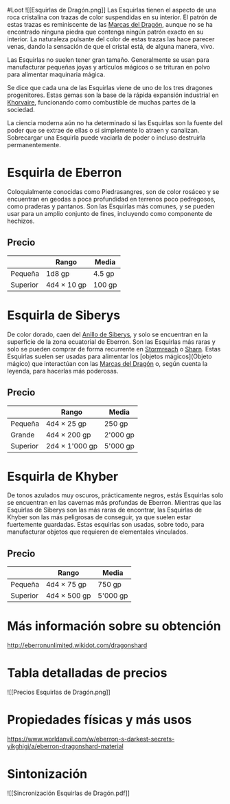 #Loot
![[Esquirlas de Dragón.png]]
Las Esquirlas tienen el aspecto de una roca cristalina con trazas de color suspendidas en su interior. El patrón de estas trazas es reminiscente de las [Marcas del Dragón](Marca_del_Dragón), aunque no se ha encontrado ninguna piedra que contenga ningún patrón exacto en su interior. La naturaleza pulsante del color de estas trazas las hace parecer venas, dando la sensación de que el cristal está, de alguna manera, vivo. 

Las Esquirlas no suelen tener gran tamaño. Generalmente se usan para manufacturar pequeñas joyas y artículos mágicos o se trituran en polvo para alimentar maquinaria mágica.

Se dice que cada una de las Esquirlas viene de uno de los tres dragones progenitores. Estas gemas son la base de la rápida expansión industrial en [Khorvaire](Khorvaire), funcionando como combustible de muchas partes de la sociedad.

La ciencia moderna aún no ha determinado si las Esquirlas son la fuente del poder que se extrae de ellas o si simplemente lo atraen y canalizan. Sobrecargar una Esquirla puede vaciarla de poder o incluso destruirla permanentemente.
# Esquirla de Eberron
Coloquialmente conocidas como Piedrasangres, son de color rosáceo y se encuentran en geodas a poca profundidad en terrenos poco pedregosos, como praderas y pantanos. Son las Esquirlas más comunes, y se pueden usar para un amplio conjunto de fines, incluyendo como componente de hechizos.
## Precio

|  | Rango | Media |
|---|---|---|
|Pequeña|1d8 gp|4.5 gp|
|Superior|4d4 × 10 gp|100 gp|

# Esquirla de Siberys
De color dorado, caen del [Anillo de Siberys](Anillo_de_Siberys), y solo se encuentran en la superficie de la zona ecuatorial de Eberron. Son las Esquirlas más raras y solo se pueden comprar de forma recurrente en [Stormreach](Stormreach) o [Sharn](Sharn). Estas Esquirlas suelen ser usadas para alimentar los [objetos mágicos](Objeto mágico) que interactúan con las [Marcas del Dragón](Marca_del_Dragón) o, según cuenta la leyenda, para hacerlas más poderosas.
## Precio

| |Rango|Media|
|---|---|---|
|Pequeña|4d4 × 25 gp|250 gp|
|Grande|4d4 × 200 gp|2'000 gp|
|Superior|2d4 × 1'000 gp|5'000 gp|

# Esquirla de Khyber
De tonos azulados muy oscuros, prácticamente negros,  estás Esquirlas solo se encuentran en las cavernas más profundas de Eberron. Mientras que las Esquirlas de Siberys son las más raras de encontrar, las Esquirlas de Khyber son las más peligrosas de conseguir, ya que suelen estar fuertemente guardadas. Estas esquirlas son usadas, sobre todo, para manufacturar objetos que requieren de elementales vinculados. 

## Precio

| |Rango|Media|
|---|---|---|
|Pequeña|4d4 × 75 gp|750 gp|
|Superior|4d4 × 500 gp|5'000 gp|

# Más información sobre su obtención
<http://eberronunlimited.wikidot.com/dragonshard>

# Tabla detalladas de precios
![[Precios Esquirlas de Dragón.png]]

# Propiedades físicas y más usos
<https://www.worldanvil.com/w/eberron-s-darkest-secrets-yikghigi/a/eberron-dragonshard-material>

# Sintonización
![[Sincronización Esquirlas de Dragón.pdf]]

[1]: <https://eberron.fandom.com/wiki/Dragonshard>
[2]: <http://klubbsaga2015.wikidot.com/dragonshard>
[3]: <http://eberronunlimited.wikidot.com/dragonshard>
[4]: <https://www.reddit.com/r/Eberron/comments/moap1j/are_dragonshards_a_finite_or_infinite_source_of/>
[5]: <https://www.worldanvil.com/w/eberron-s-darkest-secrets-yikghigi/a/eberron-dragonshard-material>